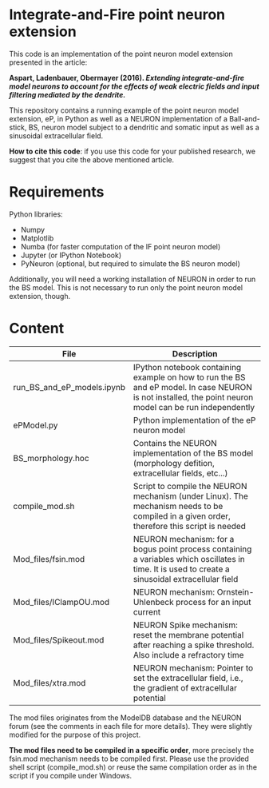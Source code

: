 Integrate-and-Fire point neuron extension
=====

This code is an implementation of the point neuron model extension presented in the article:

**Aspart, Ladenbauer, Obermayer (2016). _Extending integrate-and-fire model neurons to account for the effects of weak electric fields and input filtering mediated by the dendrite._**

This repository contains a running example of the point neuron model extension, eP, in Python as well as a NEURON implementation of a Ball-and-stick, BS, neuron model subject to a dendritic and somatic input as well as a sinusoidal extracellular field.

**How to cite this code**: if you use this code for your published research, we suggest that you cite the above mentioned article. 

Requirements
=====
Python libraries:
* Numpy
* Matplotlib
* Numba (for faster computation of the IF point neuron model)
* Jupyter (or IPython Notebook)
* PyNeuron (optional, but required to simulate the BS neuron model)

Additionally, you will need a working installation of NEURON in order to run the BS model. This is not necessary to run only the point neuron model extension, though.


Content
=====
| File | Description |
|---|---|
| run_BS_and_eP_models.ipynb    | IPython notebook containing example on how to run the BS and eP model. In case NEURON is not installed, the point neuron model can be run independently |
| ePModel.py                    | Python implementation of the eP neuron model |
| BS_morphology.hoc             | Contains the NEURON implementation of the BS model (morphology defition,  extracellular fields, etc...) |
| compile_mod.sh                | Script to compile the NEURON mechanism (under Linux). The mechanism needs to be compiled in a given order, therefore this script is needed |
| Mod_files/fsin.mod            | NEURON mechanism: for a bogus point process containing a variables which oscillates in time. It is used to create a sinusoidal extracellular field|
| Mod_files/IClampOU.mod        | NEURON mechanism: Ornstein-Uhlenbeck process for an input current| 
| Mod_files/Spikeout.mod        | NEURON Spike mechanism: reset the membrane potential after reaching a spike threshold. Also include a refractory time|
| Mod_files/xtra.mod            | NEURON mechanism: Pointer to set the extracellular field, i.e., the gradient of extracellular potential|

The mod files originates from the ModelDB database and the NEURON forum (see the comments in each file for  more details). They were slightly modified for the purpose of this project.

**The mod files need to be compiled in a specific order**, more precisely the fsin.mod mechanism needs to be compiled first.
Please use the provided shell script (compile_mod.sh) or reuse the same compilation order as in the script if you compile under Windows.
